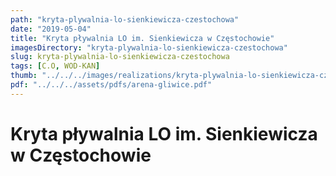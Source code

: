 ```yaml
---
path: "kryta-plywalnia-lo-sienkiewicza-czestochowa"
date: "2019-05-04"
title: "Kryta pływalnia LO im. Sienkiewicza w Częstochowie"
imagesDirectory: "kryta-plywalnia-lo-sienkiewicza-czestochowa"
slug: kryta-plywalnia-lo-sienkiewicza-czestochowa
tags: [C.O, WOD-KAN]
thumb: "../../../images/realizations/kryta-plywalnia-lo-sienkiewicza-czestochowa/APM_0593-HDR4-600x400.jpg"
pdf: "../../../assets/pdfs/arena-gliwice.pdf"
---
```


# Kryta pływalnia LO im. Sienkiewicza w Częstochowie
